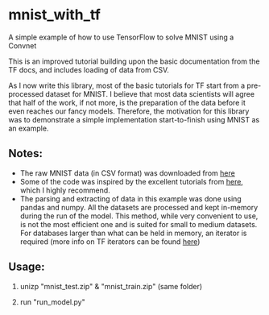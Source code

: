# mnist_with_tf
A simple example of how to use TensorFlow to solve MNIST using a Convnet

 This is an improved tutorial building upon the basic documentation from the TF docs, and includes loading of data from CSV.
 
 As I now write this library, most of the basic tutorials for TF start from a pre-processed dataset for MNIST.
 I believe that most data scientists will agree that half of the work, if not more, is the preparation of the data before it even reaches our fancy models.
 Therefore, the motivation for this library was to demonstrate a simple implementation start-to-finish using MNIST as an example.
 
 Notes:
 -------
 - The raw MNIST data (in CSV format) was downloaded from [here](https://pjreddie.com/projects/mnist-in-csv/)
 - Some of the code was inspired by the excellent tutorials from [here](https://github.com/Hvass-Labs/TensorFlow-Tutorials), which I highly recommend.
 - The parsing and extracting of data in this example was done using pandas and numpy. All the datasets are processed and kept in-memory during the run of the model. This method, while very convenient to use, is not the most efficient one and is suited for small to medium datasets. For databases larger than what can be held in memory, an iterator is required (more info on TF iterators can be found [here](https://www.tensorflow.org/versions/master/programmers_guide/datasets#creating_an_iterator))
 
 Usage:
 -------
 1) unizp "mnist_test.zip" & "mnist_train.zip" (same folder)
 
 2) run "run_model.py"
